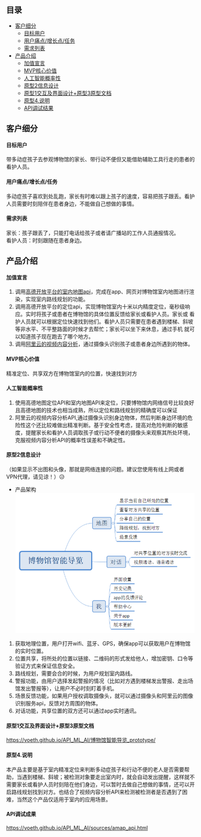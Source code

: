 ## 目录
* [客户细分](#客户细分)
  - [目标用户](#目标用户)
  - [用户痛点/增长点/任务](#用户痛点/增长点/任务)
  - [需求列表](#需求列表)
* [产品介绍](#产品介绍)
  - [加值宣言](#加值宣言)
  - [MVP核心价值](#MVP核心价值)
  - [人工智能概率性](#人工智能概率性)
  - [原型2信息设计](#原型2信息设计)
  - [原型1交互及界面设计+原型3原型文档](#原型1交互及界面设计+原型3原型文档)
  - [原型4.说明](#原型4.说明)
  - [API调试结果](#API调试结果)
## 客户细分
#### 目标用户
带多动症孩子去参观博物馆的家长、带行动不便但又能借助辅助工具行走的患者的看护人员。
#### 用户痛点/增长点/任务
多动症孩子喜欢到处乱跑，家长有时难以跟上孩子的速度，容易把孩子跟丢。看护人员需要时刻陪伴在患者身边，不能做自己想做的事情。
#### 需求列表
家长：孩子跟丢了，只能打电话给孩子或者请广播站的工作人员通报情况。  
看护人员：时刻跟随在患者身边。
## 产品介绍

#### 加值宣言
1. 调用[高德开放平台的室内地图api](https://lbs.amap.com/getting-started/indoorintro/)，完成在app、网页对博物馆室内地图进行渲染，实现室内路线规划的功能。
2. 调用高德开放平台的定位api，实现博物馆室内十米以内精度定位，毫秒级响应。实时将孩子或患者在博物馆的具体位置反馈给家长或看护人员。家长或
看护人员就可以根据定位快速找到他们。看护人员只需要在患者遇到楼梯、斜坡等非水平、不平整路面的时候才去帮忙；家长可以坐下来休息，通过手机
就可以知道孩子现在跑去了哪个地方。
3. 调用[阿里云的视频内容分析](https://promotion.aliyun.com/ntms/act/video-content-create.html?spm=a2c4g.11174283.1kquk9v2l.1.167d1039kBpxwP&wh_ttid=pc#/contentStructure)，通过摄像头识别孩子或患者身边所遇到的物体。
#### MVP核心价值
精准定位、共享双方在博物馆室内的位置，快速找到对方
#### 人工智能概率性
1. 使用高德地图定位API和室内地图API来定位，只要博物馆内网络信号比较良好且高德地图的技术也相当成熟，所以定位和路线规划的精确度可以保证
2. 阿里云的视频内容分析API,通过摄像头识别身边物体，然后判断身边环境的危险性这个还比较难做出精准判断。基于安全性考虑，提高对危险判断的敏感度，提醒家长和看护人员调取孩子或行动不便者的摄像头来观察其所处环境，克服视频内容分析API的概率性误差和不确定性。
#### 原型2信息设计
（如果显示不出图和头像，那就是网络连接的问题。建议您使用有线上网或者VPN代理，请见谅！）:disappointed_relieved: 
* 产品架构
![博物馆智能导览](image/博物馆智能导览.png)
1. 获取地理位置，用户打开wifi、蓝牙、GPS，确保app可以获取用户在博物馆的实时位置。
2. 位置共享，将所处的位置以链接、二维码的形式发给他人，增加密钥、口令等验证方式来保证信息安全。
3. 路线规划，需要会合的时候，为用户规划室内路线。
4. 警报功能，由用户选择发起警报的情况（比如对方遇到楼梯发出警报、走出场馆发出警报等），让用户不必时刻盯着手机。
5. 场景反馈功能，如果用户授权调取摄像头，就可以通过摄像头和阿里云的图像识别服务api，反馈对方周围的物体。
6. 对话功能，共享位置的双方还可以通过app实时通讯。
#### 原型1交互及界面设计+原型3原型文档
https://voeth.github.io/API_ML_AI/博物馆智能导览_prototype/
#### 原型4.说明
本产品主要是基于室内精准定位来判断多动症孩子和行动不便的老人是否需要帮助，当遇到楼梯、斜坡；被检测对象要走出室内时，就会自动发出提醒，这样就不需要家长或看护人员时刻陪在他们身边，可以暂时去做自己想做的事情，还可以开启路线规划找到对方。也结合了视频内容分析API来检测被检测者是否遇到了困难，当然这个产品仅适用于室内的应用场景。
#### API调试成果
https://voeth.github.io/API_ML_AI/sources/amap_api.html

